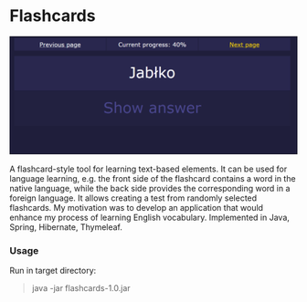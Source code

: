 # Flashcards

![Flashcards Image](/flashcards-image.png?raw=false)

A flashcard-style tool for learning text-based elements. 
It can be used for language learning, e.g. the front side of the flashcard contains a word in the native language, while the back side provides the corresponding word in a foreign language.
It allows creating a test from randomly selected flashcards.
My motivation was to develop an application that would enhance my process of learning English vocabulary.
Implemented in Java, Spring, Hibernate, Thymeleaf.

### Usage

Run in target directory:
> java -jar flashcards-1.0.jar
